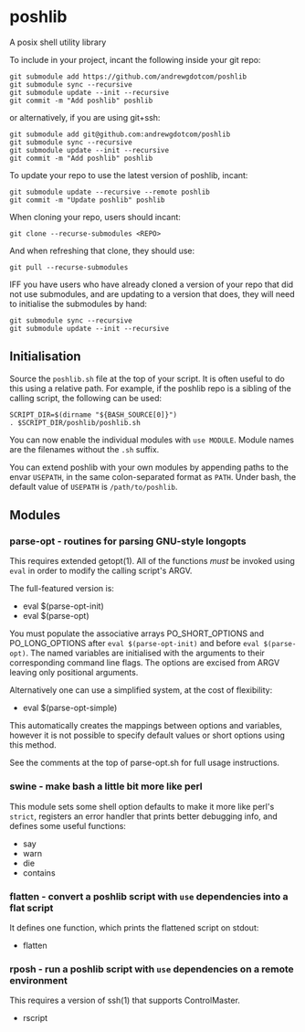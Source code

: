 # poshlib
A posix shell utility library

To include in your project, incant the following inside your git repo:

```
git submodule add https://github.com/andrewgdotcom/poshlib
git submodule sync --recursive
git submodule update --init --recursive
git commit -m "Add poshlib" poshlib
```

or alternatively, if you are using git+ssh:

```
git submodule add git@github.com:andrewgdotcom/poshlib
git submodule sync --recursive
git submodule update --init --recursive
git commit -m "Add poshlib" poshlib
```

To update your repo to use the latest version of poshlib, incant:

```
git submodule update --recursive --remote poshlib
git commit -m "Update poshlib" poshlib
```

When cloning your repo, users should incant:

```
git clone --recurse-submodules <REPO>
```

And when refreshing that clone, they should use:

```
git pull --recurse-submodules
```

IFF you have users who have already cloned a version of your repo that did not use submodules, and are updating to a version that does, they will need to initialise the submodules by hand:

```
git submodule sync --recursive
git submodule update --init --recursive
```

## Initialisation

Source the `poshlib.sh` file at the top of your script. It is often useful to do this using a relative path. For example, if the poshlib repo is a sibling of the calling script, the following can be used:

```
SCRIPT_DIR=$(dirname "${BASH_SOURCE[0]}")
. $SCRIPT_DIR/poshlib/poshlib.sh
```

You can now enable the individual modules with `use MODULE`. Module names are the filenames without the `.sh` suffix.

You can extend poshlib with your own modules by appending paths to the envar `USEPATH`, in the same colon-separated format as `PATH`. Under bash, the default value of `USEPATH` is `/path/to/poshlib`.

## Modules

### parse-opt - routines for parsing GNU-style longopts

This requires extended getopt(1). All of the functions *must* be invoked using `eval` in order to modify the calling script's ARGV.

The full-featured version is:

* eval $(parse-opt-init)
* eval $(parse-opt)

You must populate the associative arrays PO_SHORT_OPTIONS and PO_LONG_OPTIONS after `eval $(parse-opt-init)` and before `eval $(parse-opt)`. The named variables are initialised with the arguments to their corresponding command line flags. The options are excised from ARGV leaving only positional arguments.

Alternatively one can use a simplified system, at the cost of flexibility:

* eval $(parse-opt-simple)

This automatically creates the mappings between options and variables, however it is not possible to specify default values or short options using this method.

See the comments at the top of parse-opt.sh for full usage instructions.

### swine - make bash a little bit more like perl

This module sets some shell option defaults to make it more like perl's `strict`, registers an error handler that prints better debugging info, and defines some useful functions:

* say
* warn
* die
* contains

### flatten - convert a poshlib script with `use` dependencies into a flat script

It defines one function, which prints the flattened script on stdout:

* flatten

### rposh - run a poshlib script with `use` dependencies on a remote environment

This requires a version of ssh(1) that supports ControlMaster.

* rscript
